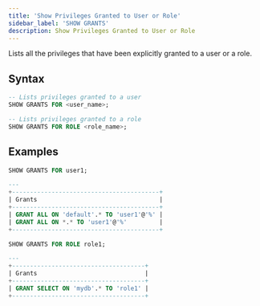 ```yaml
---
title: 'Show Privileges Granted to User or Role'
sidebar_label: 'SHOW GRANTS'
description: Show Privileges Granted to User or Role
---
```


Lists all the privileges that have been explicitly granted to a user or a role.

## Syntax

```sql
-- Lists privileges granted to a user
SHOW GRANTS FOR <user_name>;

-- Lists privileges granted to a role
SHOW GRANTS FOR ROLE <role_name>;
```

## Examples

```sql
SHOW GRANTS FOR user1;

---
+-----------------------------------------+
| Grants                                  |
+-----------------------------------------+
| GRANT ALL ON 'default'.* TO 'user1'@'%' |
| GRANT ALL ON *.* TO 'user1'@'%'         |
+-----------------------------------------+
```

```sql
SHOW GRANTS FOR ROLE role1;

---
+-------------------------------------+
| Grants                              |
+-------------------------------------+
| GRANT SELECT ON 'mydb'.* TO 'role1' |
+-------------------------------------+
```